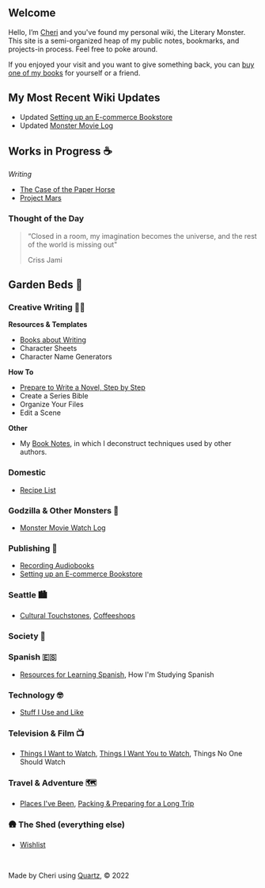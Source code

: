 

## Welcome 

Hello, I’m [Cheri](https://cheribaker.com/pages/about-the-author) and you've found my personal wiki, the Literary Monster. This site is a semi-organized heap of my public notes, bookmarks, and projects-in process. Feel free to poke around.

If you enjoyed your visit and you want to give something back, you can [buy one of my books](http://www.cheribaker.com) for yourself or a friend. 

## My Most Recent Wiki Updates

* Updated [Setting up an E-commerce Bookstore](/notes/direct-sales.md)
* Updated [Monster Movie Log](/notes/monster-watch)

## Works in Progress ☕

*Writing*
- [The Case of the Paper Horse](/notes/paper-horse.md)
- [Project Mars](/notes/project-mars.md)

### Thought of the Day

> “Closed in a room, my imagination becomes the universe, and the rest of the world is missing out"
> 
> Criss Jami


## Garden Beds 🌲

### **Creative Writing** ✍🏻

**Resources & Templates**
- [Books about Writing](/notes/books-about-writing.md)
- Character Sheets
- Character Name Generators

**How To**
- [Prepare to Write a Novel, Step by Step](/notes/prep-a-novel.md)
- Create a Series Bible
- Organize Your Files
- Edit a Scene

**Other**
- My [Book Notes](https://blog.literary.monster/tags/book-notes/), in which I deconstruct techniques used by other authors.

### **Domestic**

- [Recipe List](/notes/recipe-list.md)

###  **Godzilla & Other Monsters** 🏯

* [Monster Movie Watch Log](/notes/monster-watch.md)

###  **Publishing** 📖

- [Recording Audiobooks](/notes/recording-audiobooks.md)
- [Setting up an E-commerce Bookstore](/notes/direct-sales.md)

### **Seattle** 🏙️

- [Cultural Touchstones](/notes/culture.md), [Coffeeshops](/notes/coffeeshops.md)

###  **Society** 🤔

### **Spanish** 🇪🇸

* [Resources for Learning Spanish](/notes/spanish-learning-resources.md), How I'm Studying Spanish

### **Technology** 🤓

* [Stuff I Use and Like](/notes/technology.md)

### **Television & Film** 📺

- [Things I Want to Watch](/notes/want-to-watch.md), [Things I Want You to Watch](/notes/you-should-watch.md), Things No One Should Watch

### **Travel & Adventure** 🗺️

- [Places I've Been](/notes/places.md), [Packing & Preparing for a Long Trip](/notes/packing.md)

###  🛖 **The Shed (everything else)**

* [Wishlist](/notes/wishlist.md)

<br>

Made by Cheri using [Quartz](https://github.com/jackyzha0/quartz), © 2022